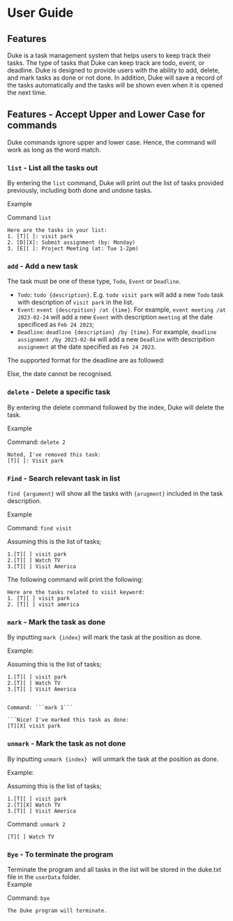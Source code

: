 # User Guide

## Features 
Duke is a task management system that helps users to keep track their tasks. The type of tasks that Duke can keep track are todo, event, or deadline. Duke is designed to provide users with the ability to add, delete, and mark tasks as done or not done. In addition, Duke will save a record of the tasks automatically and the tasks will be shown even when it is opened the next time. 

## Features - Accept Upper and Lower Case for commands
Duke commands ignore upper and lower case. Hence, the command will work as long as the word match. 

### ```list``` - List all the tasks out 

By entering the ```list``` command, Duke will print out the list of tasks provided previously, including both done and undone tasks.  

Example 

Command ```list``` 

```
Here are the tasks in your list: 
1. [T][ ]: visit park
2. [D][X]: Submit assignment (by: Monday) 
3. [E][ ]: Project Meeting (at: Tue 1-2pm) 
```

### ```add``` - Add a new task 

The task must be one of these type, ```Todo```, ```Event``` or ```Deadline```. 
- ```Todo```: ```todo {description}```. E.g. ```todo visit park``` will add a new ```Todo``` task with description of ```visit park``` in the list. 
- ```Event```: ```event {descrpition} /at {time}```. For example, ```event meeting /at 2023-02-24``` will add a new ```Event``` with description ```meeting``` at the date specificed as ```Feb 24 2023```; 
- ```Deadline```: ```deadline {description} /by {time}```. For example, ```deadline assignment /by 2023-02-04``` will add a new ```Deadline``` with descripition ```assignemnt``` at the date specified as ```Feb 24 2023```.  

The supported format for the deadline are as followed: 


Else, the date cannot be recognised.


### ```delete``` - Delete a specific task 
By entering the delete command followed by the index, Duke will delete the task.

Example 

Command: ```delete 2``` 

```
Noted, I've removed this task: 
[T][ ]: Visit park
```

### ```Find``` - Search relevant task in list 

```find {argument}``` will show all the tasks with ```{arugment}``` included in the task description. 

Example 

Command: ```find visit``` 

Assuming this is the list of tasks;

``` 
1.[T][ ] visit park 
2.[T][ ] Watch TV 
3.[T][ ] Visit America 
``` 

The following command will print the following: 

``` 
Here are the tasks related to visit keyword: 
1. [T][ ] visit park 
2. [T][ ] visit america
``` 

### ```mark``` - Mark the task as done  

By inputting ```mark {index}``` will mark the task at the position as done. 

Example: 

Assuming this is the list of tasks;

``` 
1.[T][ ] visit park 
2.[T][ ] Watch TV 
3.[T][ ] Visit America 


Command: ```mark 1```  

```Nice! I've marked this task as done: 
[T][X] visit park 
``` 

### ```unmark``` - Mark the task as not done 

By inputting ```unmark {index} ``` will unmark the task at the position as done. 

Example: 

Assuming this is the list of tasks;

``` 
1.[T][ ] visit park 
2.[T][X] Watch TV 
3.[T][ ] Visit America 
```

Command: ```unmark 2```  

```Nice! I've marked this task as not done yet: 
[T][ ] Watch TV 
``` 

### ```Bye``` - To terminate the program 

Terminate the program and all tasks in the list will be stored in the duke.txt file in the ```userData``` folder.  
Example 

Command: ```bye``` 

``` 
The Duke program will terminate.
```
